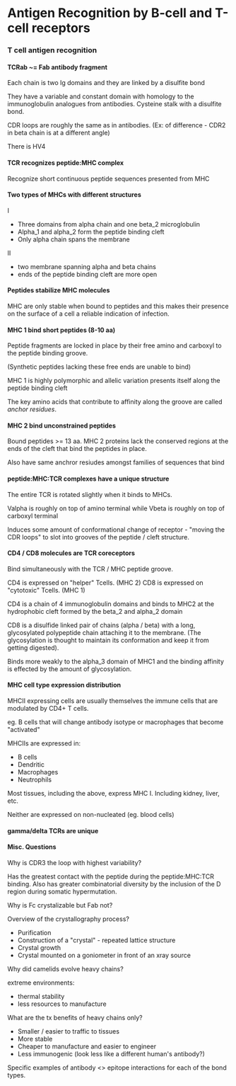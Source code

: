 # Antigen Recognition by B-cell and T-cell receptors

### T cell antigen recognition

#### TCRab ~= Fab antibody fragment

Each chain is two Ig domains and they are linked by a disulfite bond

They have a variable and constant domain with homology to the immunoglobulin
analogues from antibodies. Cysteine stalk with a disulfite bond.

CDR loops are roughly the same as in antibodies. (Ex: of difference - CDR2 in
beta chain is at a different angle)

There is HV4

#### TCR recognizes peptide:MHC complex

Recognize short continuous peptide sequences presented from MHC

#### Two types of MHCs with different structures

I
- Three domains from alpha chain and one beta_2 microglobulin
- Alpha_1 and alpha_2 form the peptide binding cleft
- Only alpha chain spans the membrane

II
- two membrane spanning alpha and beta chains
- ends of the peptide binding cleft are more open

#### Peptides stabilize MHC molecules

MHC are only stable when bound to peptides and this makes their presence on the
surface of a cell a reliable indication of infection.

#### MHC 1 bind short peptides (8-10 aa)

Peptide fragments are locked in place by their free amino and carboxyl to the
peptide binding groove.

(Synthetic peptides lacking these free ends are unable to bind)

MHC 1 is highly polymorphic and allelic variation presents itself along the
peptide binding cleft

The key amino acids that contribute to affinity along the groove are called
*anchor residues*.

#### MHC 2 bind unconstrained peptides

Bound peptides >= 13 aa. MHC 2 proteins lack the conserved regions at the ends
of the cleft that bind the peptides in place.

Also have same anchror resiudes amongst families of sequences that bind

#### peptide:MHC:TCR complexes have a unique structure

The entire TCR is rotated slightly when it binds to MHCs.

Valpha is roughly on top of amino terminal while Vbeta is roughly on top of
carboxyl terminal

Induces some amount of conformational change of receptor - "moving the CDR loops" to
slot into grooves of the peptide / cleft structure.

#### CD4 / CD8 molecules are TCR coreceptors

Bind simultaneously with the TCR / MHC peptide groove.

CD4 is expressed on "helper" Tcells. (MHC 2)
CD8 is expressed on "cytotoxic" Tcells. (MHC 1)

CD4 is a chain of 4 immunoglobulin domains and binds to MHC2 at the hydrophobic
cleft formed by the beta_2 and alpha_2 domain

CD8 is a disulfide linked pair of chains (alpha / beta) with a long,
glycosylated polypeptide chain attaching it to the membrane. (The glycosylation
is thought to maintain its conformation and keep it from getting digested).

Binds more weakly to the alpha_3 domain of MHC1 and the binding affinity is
effected by the amount of glycosylation.

#### MHC cell type expression distribution

MHCII expressing cells are usually themselves the immune cells that are
modulated by CD4+ T cells.

eg. B cells that will change antibody isotype or macrophages that become
"activated"

MHCIIs are expressed in:
- B cells
- Dendritic
- Macrophages
- Neutrophils

Most tissues, including the above, express MHC I. Including kidney, liver, etc.

Neither are expressed on non-nucleated (eg. blood cells)

#### gamma/delta TCRs are unique



#### Misc. Questions

Why is CDR3 the loop with highest variability?

Has the greatest contact with the peptide during the peptide:MHC:TCR binding.
Also has greater combinatorial diversity by the inclusion of the D region
during somatic hypermutation.

Why is Fc crystalizable but Fab not?

Overview of the crystallography process?

- Purification
- Construction of a "crystal" - repeated lattice structure
- Crystal growth
- Crystal mounted on a goniometer in front of an xray source

Why did camelids evolve heavy chains?

extreme environments:
- thermal stability
- less resources to manufacture


What are the tx benefits of heavy chains only?

- Smaller / easier to traffic to tissues
- More stable
- Cheaper to manufacture and easier to engineer
- Less immunogenic (look less like a different human's antibody?)

Specific examples of antibody <> epitope interactions for each of the bond
types.

